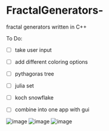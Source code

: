 # FractalGenerators-
fractal generators written in C++

To Do:

- [ ] take user input
- [ ] add different coloring options
- [ ] pythagoras tree
- [ ] julia set 
- [ ] koch snowflake
- [ ] combine into one app with gui


![image](https://user-images.githubusercontent.com/56938074/199154841-8254460f-fc33-4d31-9605-5902e996fe25.png)
![image](https://user-images.githubusercontent.com/56938074/199154864-8095cb6a-7212-4160-8fff-65487bf27013.png)
![image](https://user-images.githubusercontent.com/56938074/199154925-0093093c-ce5e-4e5b-9e31-b2eebbcdafa5.png)
